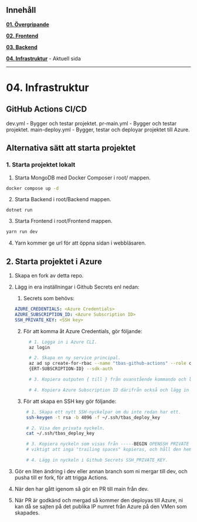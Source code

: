 ﻿
## Innehåll

**[01. Övergripande](01.%20Övergripande.md)**

**[02. Frontend](02.%20Frontend.md)**

**[03. Backend](03.%20Bäckend.md)**

**[04. Infrastruktur](04.%20Infrastruktur.md)** - Aktuell sida

---

# 04. Infrastruktur



## GitHub Actions CI/CD
dev.yml - Bygger och testar projektet.
pr-main.yml - Bygger och testar projektet.
main-deploy.yml - Bygger, testar och deployar projektet till Azure.

## Alternativa sätt att starta projektet

### 1. Starta projektet lokalt

1. Starta MongoDB med Docker Composer i root/ mappen.
```bash
docker compose up -d
```

2. Starta Backend i root/Backend mappen.
```bas
dotnet run
```

3. Starta Frontend i root/Frontend mappen.
```bash
yarn run dev
```

4. Yarn kommer ge url för att öppna sidan i webbläsaren.


## 2. Starta projektet i Azure
1. Skapa en fork av detta repo.
2. Lägg in era inställningar i Github Secrets enl nedan:

    1. Secrets som behövs:
    ```yaml
    AZURE_CREDENTIALS: <Azure Credentials>
    AZURE_SUBSCRIPTION_ID: <Azure Subscription ID>
    SSH_PRIVATE_KEY: <SSH key>
    ```

    2. För att komma åt Azure Credentials, gör följande:
        ```bash
          # 1. Logga in i Azure CLI.
          az login
       
          # 2. Skapa en ny service principal.
          az ad sp create-for-rbac --name "tbas-github-actions" --role contributor --scopes /subscriptions/
          {ERT-SUBSCRIPTION-ID} --sdk-auth
 
          # 3. Kopiera outputen { till } från ovanstående kommando och lägg in i Github Secrets AZURE_CREDENTIALS.
       
          # 4. Kopiera Azure Subscription ID därifrån också och lägg in i Github Secrets SUBSCRIPTION_ID.
       ```

    3. För att skapa en SSH key gör följande:
        ```bash
         # 1. Skapa ett nytt SSH-nyckelpar om du inte redan har ett.
         ssh-keygen -t rsa -b 4096 -f ~/.ssh/tbas_deploy_key
    
         # 2. Visa den privata nyckeln.
         cat ~/.ssh/tbas_deploy_key
    
         # 3. Kopiera nyckeln som visas från -----BEGIN OPENSSH PRIVATE KEY----- till -----END OPENSSH PRIVATE KEY-----,
         # viktigt att inga "trailing spaces" kopieras, och håll den hemlig.
    
         # 4. Lägg in nyckeln i Github Secrets SSH_PRIVATE_KEY.
       ```

3. Gör en liten ändring i dev eller annan branch som ni mergar till dev, och pusha till er fork, för att trigga Actions.

4. När den har gått igenom så gör en PR till main från dev.

5. När PR är godkänd och mergad så kommer den deployas till Azure, ni kan då se sajten på det publika IP numret från
   Azure på den VMen som skapades.

